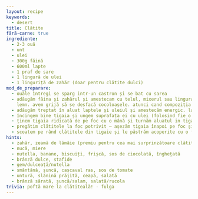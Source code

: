 ```yaml
---
layout: recipe
keywords:
  - desert
title: Clătite
fără-carne: true
ingrediente:
  - 2-3 ouă
  - unt
  - ulei
  - 300g făină
  - 600ml lapte
  - 1 praf de sare
  - 1 lingură de ulei
  - 1 linguriță de zahăr (doar pentru clătite dulci)
mod_de_preparare:
  - ouăle întregi se sparg intr-un castron și se bat cu sarea
  - adăugăm făina și zahărul și amestecam cu telul, mixerul sau lingura de
    lemn. avem grijă să se desfacă cocoloașele. atunci cand compoziția începe să fie greu de amestecat, puteți începe să adăugați puțin câte puțin din lichide
  - adăugăm treptat în aluat laptele și uleiul și amestecăm energic. la final aluatul trebuie să aibă o textură mătăsoasa și cremoasă, fără cocoloașe
  - încingem bine tigaia și ungem suprafața ei cu ulei (folosind fie o pensulă, fie un disc demachiant curat)
  - ținem tigaia ridicată de pe foc cu o mână și turnăm aluatul in tigaie cu ajutorul unui polonic, în timp ce rotim tigaia astfel încat aluatul să alunece uniform pe toată suprafața tigăiii
  - pregătim clătitele la foc potrivit – așezăm tigaia înapoi pe foc și întoarcem clătita atunci când marginile încep să devină aurii/brune. lăsați să se rumenească și pe cealaltă parte. Puteți folosi o spatulă de lemn pentru a întoarce clătitele în tigaie sau le puteți răsuci in aer (cu puțin exercițiu se poate dobândi această abilitate)
  - scoatem pe rând clătitele din tigaie și le păstrăm acoperite cu o farfurie/capac pentru a se frăgezi
hints:
  - zahăr, zeamă de lămâie (premiu pentru cea mai surprinzătoare clătită)
  - nucă, miere
  - nutella, banane, biscuiți, frișcă, sos de ciocolată, înghețată
  - brânză dulce, stafide
  - gem/dulceață/nutella
  - smântână, șuncă, cașcaval ras, sos de tomate
  - untură, slănină prăjită, ceapă, salată
  - brânză sărată, șuncă/salam, salată/rucola
trivia: poftă mare la clătiteală! - fulga
---
```

